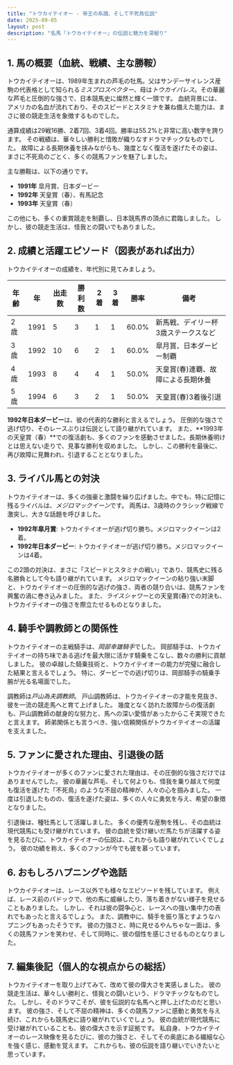 ```yaml
---
title: "トウカイテイオー - 帝王の系譜、そして不死鳥伝説"
date: 2025-09-05
layout: post
description: "名馬『トウカイテイオー』の伝説と魅力を深堀り"
---
```


## 1. 馬の概要（血統、戦績、主な勝鞍）

トウカイテイオーは、1989年生まれの芦毛の牡馬。父はサンデーサイレンス産駒の代表格として知られる*ミスプロスペクター*、母は*トウカイパレス*。その華麗な芦毛と圧倒的な強さで、日本競馬史に燦然と輝く一頭です。  血統背景には、アメリカの名血が流れており、そのスピードとスタミナを兼ね備えた能力は、まさに彼の競走生活を象徴するものでした。

通算成績は29戦16勝、2着7回、3着4回。勝率は55.2%と非常に高い数字を誇ります。  その戦績は、華々しい勝利と惜敗が織りなすドラマチックなものでした。  故障による長期休養を挟みながらも、幾度となく復活を遂げたその姿は、まさに不死鳥のごとく、多くの競馬ファンを魅了しました。

主な勝鞍は、以下の通りです。

* **1991年**  皐月賞、日本ダービー
* **1992年**  天皇賞（春）、有馬記念
* **1993年**  天皇賞（春）

この他にも、多くの重賞競走を制覇し、日本競馬界の頂点に君臨しました。  しかし、彼の競走生活は、怪我との闘いでもありました。


## 2. 成績と活躍エピソード（図表があれば出力）

トウカイテイオーの成績を、年代別に見てみましょう。

| 年齢 | 年 | 出走数 | 勝利数 | 2着 | 3着 | 勝率 | 備考 |
|---|---|---|---|---|---|---|---|
| 2歳 | 1991 | 5 | 3 | 1 | 1 | 60.0% | 新馬戦、デイリー杯3歳ステークスなど |
| 3歳 | 1992 | 10 | 6 | 2 | 1 | 60.0% | 皐月賞、日本ダービー制覇 |
| 4歳 | 1993 | 8 | 4 | 4 | 1 | 50.0% | 天皇賞(春)連覇、故障による長期休養 |
| 5歳 | 1994 | 6 | 3 | 2 | 1 | 50.0% | 天皇賞(春)3着後引退 |


**1992年日本ダービー**は、彼の代表的な勝利と言えるでしょう。  圧倒的な強さで逃げ切り、そのレースぶりは伝説として語り継がれています。  また、**1993年の天皇賞（春）**での復活劇も、多くのファンを感動させました。長期休養明けとは思えない走りで、見事な勝利を収めました。  しかし、この勝利を最後に、再び故障に見舞われ、引退することとなりました。


## 3. ライバル馬との対決

トウカイテイオーは、多くの強豪と激闘を繰り広げました。中でも、特に記憶に残るライバルは、*メジロマックイーン*です。  両馬は、3歳時のクラシック戦線で激突し、大きな話題を呼びました。

* **1992年皐月賞**: トウカイテイオーが逃げ切り勝ち。メジロマックイーンは2着。
* **1992年日本ダービー**: トウカイテイオーが逃げ切り勝ち。メジロマックイーンは4着。

この2頭の対決は、まさに「スピードとスタミナの戦い」であり、競馬史に残る名勝負として今も語り継がれています。  メジロマックイーンの粘り強い末脚と、トウカイテイオーの圧倒的な逃げの強さ、両者の競り合いは、競馬ファンを興奮の渦に巻き込みました。  また、*ライスシャワー*との天皇賞(春)での対決も、トウカイテイオーの強さを際立たせるものとなりました。


## 4. 騎手や調教師との関係性

トウカイテイオーの主戦騎手は、*岡部幸雄騎手*でした。  岡部騎手は、トウカイテイオーの持ち味である逃げを最大限に活かす騎乗をこなし、数々の勝利に貢献しました。  彼の卓越した騎乗技術と、トウカイテイオーの能力が完璧に融合した結果と言えるでしょう。  特に、ダービーでの逃げ切りは、岡部騎手の騎乗手腕が光る名場面でした。

調教師は*戸山為夫調教師*。  戸山調教師は、トウカイテイオーの才能を見抜き、彼を一流の競走馬へと育て上げました。  幾度となく訪れた故障からの復活劇も、戸山調教師の献身的な努力と、馬への深い愛情があったからこそ実現できたと言えます。  師弟関係とも言うべき、強い信頼関係がトウカイテイオーの活躍を支えました。


## 5. ファンに愛された理由、引退後の話

トウカイテイオーが多くのファンに愛された理由は、その圧倒的な強さだけではありませんでした。  彼の華麗な芦毛、そして何よりも、怪我を乗り越えて何度も復活を遂げた「不死鳥」のような不屈の精神が、人々の心を掴みました。  一度は引退したものの、復活を遂げた姿は、多くの人々に勇気を与え、希望の象徴となりました。

引退後は、種牡馬として活躍しました。  多くの優秀な産駒を残し、その血統は現代競馬にも受け継がれています。  彼の血統を受け継いだ馬たちが活躍する姿を見るたびに、トウカイテイオーの伝説は、これからも語り継がれていくでしょう。  彼の功績を称え、多くのファンが今でも彼を慕っています。


## 6. おもしろハプニングや逸話

トウカイテイオーは、レース以外でも様々なエピソードを残しています。  例えば、レース前のパドックで、他の馬に威嚇したり、落ち着きがない様子を見せることもありました。  しかし、それは彼の闘争心と、レースへの強い集中力の表れでもあったと言えるでしょう。  また、調教中に、騎手を振り落とすようなハプニングもあったそうです。  彼の力強さと、時に見せるやんちゃな一面は、多くの競馬ファンを笑わせ、そして同時に、彼の個性を感じさせるものとなりました。


## 7. 編集後記（個人的な視点からの総括）

トウカイテイオーを取り上げてみて、改めて彼の偉大さを実感しました。  彼の競走生活は、華々しい勝利と、怪我との闘いという、ドラマチックなものでした。  しかし、そのドラマこそが、彼を伝説的な名馬へと押し上げたのだと思います。  彼の強さ、そして不屈の精神は、多くの競馬ファンに感動と勇気を与え続け、これからも競馬史に語り継がれていくでしょう。  彼の血統が現代競馬に受け継がれていることも、彼の偉大さを示す証拠です。  私自身、トウカイテイオーのレース映像を見るたびに、彼の力強さと、そしてその奥底にある繊細な心を強く感じ、感動を覚えます。  これからも、彼の伝説を語り継いでいきたいと思っています。
